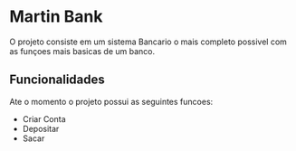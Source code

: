 # Martin Bank

O projeto consiste em um sistema Bancario o mais completo possivel com as funçoes mais basicas de um banco.

## Funcionalidades
Ate o momento o projeto possui as seguintes funcoes:

- Criar Conta
- Depositar
- Sacar

